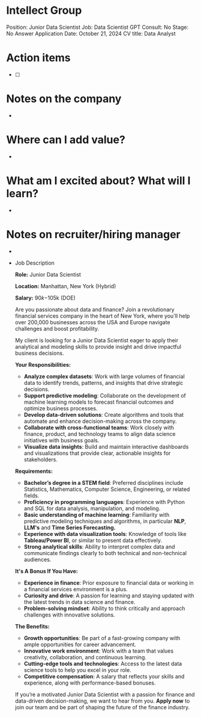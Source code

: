 # Intellect Group

Position: Junior Data Scientist
Job: Data Scientist
GPT Consult: No
Stage: No Answer
Application Date: October 21, 2024
CV title: Data Analyst

# Action items

- [ ]  

# Notes on the company

- 

# Where can I add value?

- 

# What am I excited about? What will I learn?

- 

# Notes on recruiter/hiring manager

- 

- Job Description
    
    **Role:** Junior Data Scientist
    
    **Location:** Manhattan, New York (Hybrid)
    
    **Salary:** $90k-$105k (DOE)
    
    Are you passionate about data and finance? Join a revolutionary financial services company in the heart of New York, where you'll help over 200,000 businesses across the USA and Europe navigate challenges and boost profitability.
    
    My client is looking for a Junior Data Scientist eager to apply their analytical and modeling skills to provide insight and drive impactful business decisions.
    
    **Your Responsibilities:**
    
    - **Analyze complex datasets**: Work with large volumes of financial data to identify trends, patterns, and insights that drive strategic decisions.
    - **Support predictive modeling**: Collaborate on the development of machine learning models to forecast financial outcomes and optimize business processes.
    - **Develop data-driven solutions**: Create algorithms and tools that automate and enhance decision-making across the company.
    - **Collaborate with cross-functional teams**: Work closely with finance, product, and technology teams to align data science initiatives with business goals.
    - **Visualize data insights**: Build and maintain interactive dashboards and visualizations that provide clear, actionable insights for stakeholders.
    
    **Requirements:**
    
    - **Bachelor’s degree in a STEM field**: Preferred disciplines include Statistics, Mathematics, Computer Science, Engineering, or related fields.
    - **Proficiency in programming languages**: Experience with Python and SQL for data analysis, manipulation, and modeling.
    - **Basic understanding of machine learning**: Familiarity with predictive modeling techniques and algorithms, in particular **NLP**, **LLM's** and **Time Series Forecasting.**
    - **Experience with data visualization tools**: Knowledge of tools like **Tableau/Power BI**, or similar to present data effectively.
    - **Strong analytical skills**: Ability to interpret complex data and communicate findings clearly to both technical and non-technical audiences.
    
    **It's A Bonus If You Have:**
    
    - **Experience in finance**: Prior exposure to financial data or working in a financial services environment is a plus.
    - **Curiosity and drive**: A passion for learning and staying updated with the latest trends in data science and finance.
    - **Problem-solving mindset**: Ability to think critically and approach challenges with innovative solutions.
    
    **The Benefits:**
    
    - **Growth opportunities**: Be part of a fast-growing company with ample opportunities for career advancement.
    - **Innovative work environment**: Work with a team that values creativity, collaboration, and continuous learning.
    - **Cutting-edge tools and technologies**: Access to the latest data science tools to help you excel in your role.
    - **Competitive compensation**: A salary that reflects your skills and experience, along with performance-based bonuses.
    
    If you’re a motivated Junior Data Scientist with a passion for finance and data-driven decision-making, we want to hear from you. **Apply now** to join our team and be part of shaping the future of the finance industry.